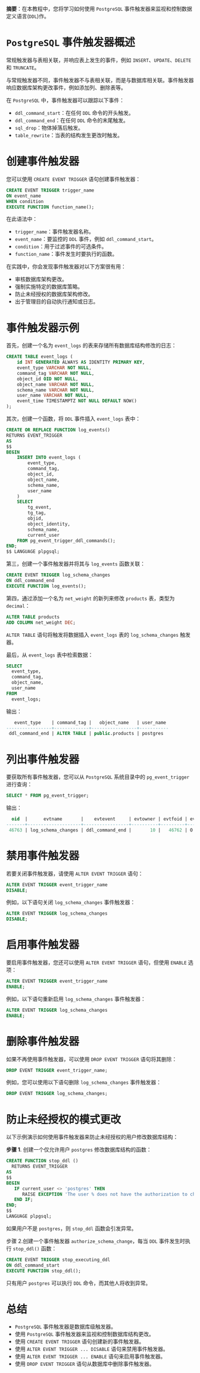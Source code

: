 **摘要**：在本教程中，您将学习如何使用 `PostgreSQL` 事件触发器来监视和控制数据定义语言(`DDL`)作。

# `PostgreSQL` 事件触发器概述

常规触发器与表相关联，并响应表上发生的事件，例如 `INSERT`、`UPDATE`、`DELETE` 和 `TRUNCATE`。

与常规触发器不同，事件触发器不与表相关联，而是与数据库相关联。事件触发器响应数据库架构更改事件，例如添加列、删除表等。

在 `PostgreSQL` 中，事件触发器可以跟踪以下事件：

- `ddl_command_start`：在任何 `DDL` 命令的开头触发。
- `ddl_command_end`：在任何 `DDL` 命令的末尾触发。
- `sql_drop`：物体掉落后触发。
- `table_rewrite`：当表的结构发生更改时触发。

# 创建事件触发器

您可以使用 `CREATE EVENT TRIGGER` 语句创建事件触发器：

```sql
CREATE EVENT TRIGGER trigger_name
ON event_name
WHEN condition
EXECUTE FUNCTION function_name();
```

在此语法中：

- `trigger_name`：事件触发器名称。
- `event_name`：要监控的 `DDL` 事件，例如 `ddl_command_start`。
- `condition`：用于过滤事件的可选条件。
- `function_name`：事件发生时要执行的函数。

在实践中，你会发现事件触发器对以下方案很有用：

- 审核数据库架构更改。
- 强制实施特定的数据库策略。
- 防止未经授权的数据库架构修改。
- 出于管理目的自动执行通知或日志。

# 事件触发器示例

首先，创建一个名为 `event_logs` 的表来存储所有数据库结构修改的日志：

```sql
CREATE TABLE event_logs (
    id INT GENERATED ALWAYS AS IDENTITY PRIMARY KEY,
    event_type VARCHAR NOT NULL,
    command_tag VARCHAR NOT NULL,
    object_id OID NOT NULL,
    object_name VARCHAR NOT NULL,
    schema_name VARCHAR NOT NULL,
    user_name VARCHAR NOT NULL,
    event_time TIMESTAMPTZ NOT NULL DEFAULT NOW()
);
```

其次，创建一个函数，将 `DDL` 事件插入 `event_logs` 表中：

```sql
CREATE OR REPLACE FUNCTION log_events()
RETURNS EVENT_TRIGGER
AS 
$$
BEGIN
    INSERT INTO event_logs (
        event_type,
        command_tag,
        object_id,
        object_name,
        schema_name,
        user_name
    )
    SELECT
        tg_event,
        tg_tag,
        objid,
        object_identity,
        schema_name,
        current_user
    FROM pg_event_trigger_ddl_commands();
END;
$$ LANGUAGE plpgsql;
```

第三，创建一个事件触发器并将其与 `log_events` 函数关联：

```sql
CREATE EVENT TRIGGER log_schema_changes
ON ddl_command_end
EXECUTE FUNCTION log_events();
```

第四，通过添加一个名为 `net_weight` 的新列来修改 `products` 表，类型为 `decimal`：

```sql
ALTER TABLE products
ADD COLUMN net_weight DEC;
```

`ALTER TABLE` 语句将触发将数据插入 `event_logs` 表的 `log_schema_changes` 触发器。

最后，从 `event_logs` 表中检索数据：

```sql
SELECT
  event_type,
  command_tag,
  object_name,
  user_name
FROM
  event_logs;
```

输出：

```sql
   event_type    | command_tag |   object_name   | user_name
-----------------+-------------+-----------------+-----------
 ddl_command_end | ALTER TABLE | public.products | postgres
```

# 列出事件触发器

要获取所有事件触发器，您可以从 `PostgreSQL` 系统目录中的 `pg_event_trigger` 进行查询：

```sql
SELECT * FROM pg_event_trigger;
```

输出：

```sql
  oid  |      evtname       |    evtevent     | evtowner | evtfoid | evtenabled | evttags
-------+--------------------+-----------------+----------+---------+------------+---------
 46763 | log_schema_changes | ddl_command_end |       10 |   46762 | O          |
```

# 禁用事件触发器

若要关闭事件触发器，请使用 `ALTER EVENT TRIGGER` 语句：

```SQL
ALTER EVENT TRIGGER event_trigger_name
DISABLE;
```

例如，以下语句关闭 `log_schema_changes` 事件触发器：

```SQL
ALTER EVENT TRIGGER log_schema_changes
DISABLE;
```

# 启用事件触发器

要启用事件触发器，您还可以使用 `ALTER EVENT TRIGGER` 语句，但使用 `ENABLE` 选项：

```SQL
ALTER EVENT TRIGGER event_trigger_name
ENABLE;
```

例如，以下语句重新启用 `log_schema_changes` 事件触发器：

```SQL
ALTER EVENT TRIGGER log_schema_changes
ENABLE;
```

# 删除事件触发器

如果不再使用事件触发器，可以使用 `DROP EVENT TRIGGER` 语句将其删除：

```SQL
DROP EVENT TRIGGER event_trigger_name;
```

例如，您可以使用以下语句删除 `log_schema_changes` 事件触发器：

```SQL
DROP EVENT TRIGGER log_schema_changes;
```

# 防止未经授权的模式更改

以下示例演示如何使用事件触发器来防止未经授权的用户修改数据库结构：

**步骤 1**. 创建一个仅允许用户 `postgres` 修改数据库结构的函数：

```SQL
CREATE FUNCTION stop_ddl () 
  RETURNS EVENT_TRIGGER 
AS 
$$
BEGIN
   IF current_user <> 'postgres' THEN
      RAISE EXCEPTION 'The user % does not have the authorization to change the database structure', current_user;
   END IF;
END;
$$ 
LANGUAGE plpgsql;
```

如果用户不是 `postgres`，则 `stop_ddl` 函数会引发异常。

步骤 2.创建一个事件触发器 `authorize_schema_change`，每当 `DDL` 事件发生时执行 `stop_ddl()` 函数：

```SQL
CREATE EVENT TRIGGER stop_executing_ddl 
ON ddl_command_start
EXECUTE FUNCTION stop_ddl();
```

只有用户 `postgres` 可以执行 `DDL` 命令，而其他人将收到异常。

# 总结

- `PostgreSQL` 事件触发器是数据库级触发器。
- 使用 `PostgreSQL` 事件触发器来监视和控制数据库结构更改。
- 使用 `CREATE EVENT TRIGGER` 语句创建新的事件触发器。
- 使用 `ALTER EVENT TRIGGER ... DISABLE` 语句来禁用事件触发器。
- 使用 `ALTER EVENT TRIGGER ... ENABLE` 语句来启用事件触发器。
- 使用 `DROP EVENT TRIGGER` 语句从数据库中删除事件触发器。
